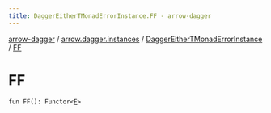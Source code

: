 ```yaml
---
title: DaggerEitherTMonadErrorInstance.FF - arrow-dagger
---
```


[arrow-dagger](../../index.html) / [arrow.dagger.instances](../index.html) / [DaggerEitherTMonadErrorInstance](index.html) / [FF](./-f-f.html)

# FF

`fun FF(): Functor<`[`F`](index.html#F)`>`
